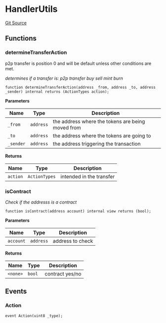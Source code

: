 # HandlerUtils
[Git Source](https://github.com/thrackle-io/tron/blob/362ca5d8826deeb3c732b79b0826e739dff4e241/src/client/token/handler/common/HandlerUtils.sol)


## Functions
### determineTransferAction

p2p transfer is position 0 and will be default unless other conditions are met.

*determines if a transfer is:
p2p transfer
buy
sell
mint
burn*


```solidity
function determineTransferAction(address _from, address _to, address _sender) internal returns (ActionTypes action);
```
**Parameters**

|Name|Type|Description|
|----|----|-----------|
|`_from`|`address`|the address where the tokens are being moved from|
|`_to`|`address`|the address where the tokens are going to|
|`_sender`|`address`|the address triggering the transaction|

**Returns**

|Name|Type|Description|
|----|----|-----------|
|`action`|`ActionTypes`|intended in the transfer|


### isContract

*Check if the addresss is a contract*


```solidity
function isContract(address account) internal view returns (bool);
```
**Parameters**

|Name|Type|Description|
|----|----|-----------|
|`account`|`address`|address to check|

**Returns**

|Name|Type|Description|
|----|----|-----------|
|`<none>`|`bool`|contract yes/no|


## Events
### Action

```solidity
event Action(uint8 _type);
```


